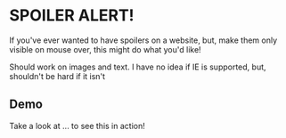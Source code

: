 # SPOILER ALERT!

If you've ever wanted to have spoilers on a website, but, make them only visible on mouse over,
this might do what you'd like!

Should work on images and text. I have no idea if IE is supported, but, shouldn't be hard if it isn't

## Demo

Take a look at ... to see this in action!